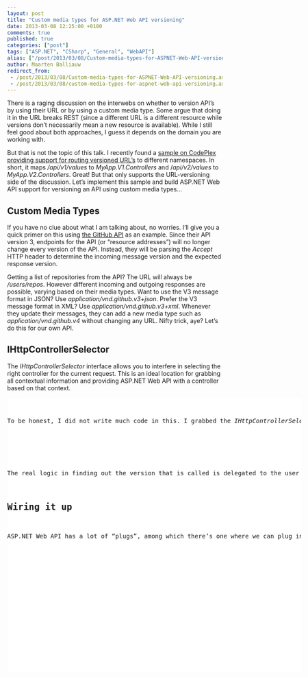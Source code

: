 ```yaml
---
layout: post
title: "Custom media types for ASP.NET Web API versioning"
date: 2013-03-08 12:25:00 +0100
comments: true
published: true
categories: ["post"]
tags: ["ASP.NET", "CSharp", "General", "WebAPI"]
alias: ["/post/2013/03/08/Custom-media-types-for-ASPNET-Web-API-versioning.aspx", "/post/2013/03/08/custom-media-types-for-aspnet-web-api-versioning.aspx"]
author: Maarten Balliauw
redirect_from:
 - /post/2013/03/08/Custom-media-types-for-ASPNET-Web-API-versioning.aspx.html
 - /post/2013/03/08/custom-media-types-for-aspnet-web-api-versioning.aspx.html
---
```

<p>There is a raging discussion on the interwebs on whether to version API&rsquo;s by using their URL or by using a custom media type. Some argue that doing it in the URL breaks REST (since a different URL is a different resource while versions don&rsquo;t necessarily mean a new resource is available). While I still feel good about both approaches, I guess it depends on the domain you are working with.</p>
<p>But that is not the topic of this talk. I recently found a <a href="http://aspnet.codeplex.com/SourceControl/changeset/view/0e68a22781fd#Samples/WebApi/NamespaceControllerSelector/ReadMe.txt">sample on CodePlex providing support for routing versioned URL&rsquo;s</a> to different namespaces. In short, it maps <em>/api/v1/values</em> to <em>MyApp.V1.Controllers</em> and /<em>api/v2/values</em> to <em>MyApp.V2.Controllers</em>. Great! But that only supports the URL-versioning side of the discussion. Let&rsquo;s implement this sample and build ASP.NET Web API support for versioning an API using custom media types&hellip;</p>
<h2>Custom Media Types</h2>
<p>If you have no clue about what I am talking about, no worries. I&rsquo;ll give you a quick primer on this using <a href="http://developer.github.com/v3/media/">the GitHub API</a> as an example. Since their API version 3, endpoints for the API (or &ldquo;resource addresses&rdquo;) will no longer change every version of the API. Instead, they will be parsing the <em>Accept</em> HTTP header to determine the incoming message version and the expected response version.</p>
<p>Getting a list of repositories from the API? The URL will always be <em>/users/repos</em>. However different incoming and outgoing responses are possible, varying based on their media types. Want to use the V3 message format in JSON? Use <em>application/vnd.github.v3+json</em>. Prefer the V3 message format in XML? Use<em> application/vnd.github.v3+xml</em>. Whenever they update their messages, they can add a new media type such as <em>application/vnd.github.v4</em> without changing any URL. Nifty trick, aye? Let&rsquo;s do this for our own API.</p>
<h2>IHttpControllerSelector</h2>
<p>The <em>IHttpControllerSelector</em> interface allows you to interfere in selecting the right controller for the current request. This is an ideal location for grabbing all contextual information and providing ASP.NET Web API with a controller based on that context.</p>
<div id="scid:9D7513F9-C04C-4721-824A-2B34F0212519:63070af6-b41b-499f-8fdb-88c3516ade38" class="wlWriterEditableSmartContent" style="float: none; margin: 0px; display: inline; padding: 0px;">
<pre style="width: 687px; height: 638px; background-color: white; overflow: auto;"><div><!--

Code highlighting produced by Actipro CodeHighlighter (freeware)
http://www.CodeHighlighter.com/

--><span style="color: #008080;">  1</span> <span style="color: #0000ff;">public</span><span style="color: #000000;"> </span><span style="color: #0000ff;">class</span><span style="color: #000000;"> AcceptHeaderControllerSelector </span><span style="color: #000000;">:</span><span style="color: #000000;"> IHttpControllerSelector
</span><span style="color: #008080;">  2</span> <span style="color: #000000;">{
</span><span style="color: #008080;">  3</span> <span style="color: #000000;">    </span><span style="color: #0000ff;">private</span><span style="color: #000000;"> </span><span style="color: #0000ff;">const</span><span style="color: #000000;"> </span><span style="color: #0000ff;">string</span><span style="color: #000000;"> ControllerKey </span><span style="color: #000000;">=</span><span style="color: #000000;"> </span><span style="color: #000000;">"</span><span style="color: #000000;">controller</span><span style="color: #000000;">"</span><span style="color: #000000;">;
</span><span style="color: #008080;">  4</span> <span style="color: #000000;">
</span><span style="color: #008080;">  5</span> <span style="color: #000000;">    </span><span style="color: #0000ff;">private</span><span style="color: #000000;"> readonly HttpConfiguration _configuration;
</span><span style="color: #008080;">  6</span> <span style="color: #000000;">    </span><span style="color: #0000ff;">private</span><span style="color: #000000;"> readonly Func</span><span style="color: #000000;">&lt;</span><span style="color: #000000;">MediaTypeHeaderValue</span><span style="color: #000000;">,</span><span style="color: #000000;"> </span><span style="color: #0000ff;">string</span><span style="color: #000000;">&gt;</span><span style="color: #000000;"> _namespaceResolver;
</span><span style="color: #008080;">  7</span> <span style="color: #000000;">    </span><span style="color: #0000ff;">private</span><span style="color: #000000;"> readonly Lazy</span><span style="color: #000000;">&lt;</span><span style="color: #000000;">Dictionary</span><span style="color: #000000;">&lt;</span><span style="color: #0000ff;">string</span><span style="color: #000000;">,</span><span style="color: #000000;"> HttpControllerDescriptor</span><span style="color: #000000;">&gt;&gt;</span><span style="color: #000000;"> _controllers;
</span><span style="color: #008080;">  8</span> <span style="color: #000000;">    </span><span style="color: #0000ff;">private</span><span style="color: #000000;"> readonly HashSet</span><span style="color: #000000;">&lt;</span><span style="color: #0000ff;">string</span><span style="color: #000000;">&gt;</span><span style="color: #000000;"> _duplicates;
</span><span style="color: #008080;">  9</span> <span style="color: #000000;">
</span><span style="color: #008080;"> 10</span> <span style="color: #000000;">    </span><span style="color: #0000ff;">public</span><span style="color: #000000;"> AcceptHeaderControllerSelector(HttpConfiguration config</span><span style="color: #000000;">,</span><span style="color: #000000;"> Func</span><span style="color: #000000;">&lt;</span><span style="color: #000000;">MediaTypeHeaderValue</span><span style="color: #000000;">,</span><span style="color: #000000;"> </span><span style="color: #0000ff;">string</span><span style="color: #000000;">&gt;</span><span style="color: #000000;"> namespaceResolver)
</span><span style="color: #008080;"> 11</span> <span style="color: #000000;">    {
</span><span style="color: #008080;"> 12</span> <span style="color: #000000;">        _configuration </span><span style="color: #000000;">=</span><span style="color: #000000;"> config;
</span><span style="color: #008080;"> 13</span> <span style="color: #000000;">        _namespaceResolver </span><span style="color: #000000;">=</span><span style="color: #000000;"> namespaceResolver;
</span><span style="color: #008080;"> 14</span> <span style="color: #000000;">        _duplicates </span><span style="color: #000000;">=</span><span style="color: #000000;"> </span><span style="color: #0000ff;">new</span><span style="color: #000000;"> HashSet</span><span style="color: #000000;">&lt;</span><span style="color: #0000ff;">string</span><span style="color: #000000;">&gt;</span><span style="color: #000000;">(StringComparer</span><span style="color: #000000;">.</span><span style="color: #000000;">OrdinalIgnoreCase);
</span><span style="color: #008080;"> 15</span> <span style="color: #000000;">        _controllers </span><span style="color: #000000;">=</span><span style="color: #000000;"> </span><span style="color: #0000ff;">new</span><span style="color: #000000;"> Lazy</span><span style="color: #000000;">&lt;</span><span style="color: #000000;">Dictionary</span><span style="color: #000000;">&lt;</span><span style="color: #0000ff;">string</span><span style="color: #000000;">,</span><span style="color: #000000;"> HttpControllerDescriptor</span><span style="color: #000000;">&gt;&gt;</span><span style="color: #000000;">(InitializeControllerDictionary);
</span><span style="color: #008080;"> 16</span> <span style="color: #000000;">    }
</span><span style="color: #008080;"> 17</span> <span style="color: #000000;">
</span><span style="color: #008080;"> 18</span> <span style="color: #000000;">    </span><span style="color: #0000ff;">private</span><span style="color: #000000;"> Dictionary</span><span style="color: #000000;">&lt;</span><span style="color: #0000ff;">string</span><span style="color: #000000;">,</span><span style="color: #000000;"> HttpControllerDescriptor</span><span style="color: #000000;">&gt;</span><span style="color: #000000;"> InitializeControllerDictionary()
</span><span style="color: #008080;"> 19</span> <span style="color: #000000;">    {
</span><span style="color: #008080;"> 20</span> <span style="color: #000000;">        </span><span style="color: #0000ff;">var</span><span style="color: #000000;"> dictionary </span><span style="color: #000000;">=</span><span style="color: #000000;"> </span><span style="color: #0000ff;">new</span><span style="color: #000000;"> Dictionary</span><span style="color: #000000;">&lt;</span><span style="color: #0000ff;">string</span><span style="color: #000000;">,</span><span style="color: #000000;"> HttpControllerDescriptor</span><span style="color: #000000;">&gt;</span><span style="color: #000000;">(StringComparer</span><span style="color: #000000;">.</span><span style="color: #000000;">OrdinalIgnoreCase);
</span><span style="color: #008080;"> 21</span> <span style="color: #000000;">
</span><span style="color: #008080;"> 22</span> <span style="color: #000000;">        </span><span style="color: #008000;">//</span><span style="color: #008000;"> Create a lookup table where key is "namespace.controller". The value of "namespace" is the last
</span><span style="color: #008080;"> 23</span> <span style="color: #008000;">        // segment of the full namespace. For example:
</span><span style="color: #008080;"> 24</span> <span style="color: #008000;">        // MyApplication.Controllers.V1.ProductsController =&gt; "V1.Products"</span><span style="color: #008000;">
</span><span style="color: #008080;"> 25</span> <span style="color: #000000;">        IAssembliesResolver assembliesResolver </span><span style="color: #000000;">=</span><span style="color: #000000;"> _configuration</span><span style="color: #000000;">.</span><span style="color: #000000;">Services</span><span style="color: #000000;">.</span><span style="color: #000000;">GetAssembliesResolver();
</span><span style="color: #008080;"> 26</span> <span style="color: #000000;">        IHttpControllerTypeResolver controllersResolver </span><span style="color: #000000;">=</span><span style="color: #000000;"> _configuration</span><span style="color: #000000;">.</span><span style="color: #000000;">Services</span><span style="color: #000000;">.</span><span style="color: #000000;">GetHttpControllerTypeResolver();
</span><span style="color: #008080;"> 27</span> <span style="color: #000000;">
</span><span style="color: #008080;"> 28</span> <span style="color: #000000;">        ICollection</span><span style="color: #000000;">&lt;</span><span style="color: #000000;">Type</span><span style="color: #000000;">&gt;</span><span style="color: #000000;"> controllerTypes </span><span style="color: #000000;">=</span><span style="color: #000000;"> controllersResolver</span><span style="color: #000000;">.</span><span style="color: #000000;">GetControllerTypes(assembliesResolver);
</span><span style="color: #008080;"> 29</span> <span style="color: #000000;">
</span><span style="color: #008080;"> 30</span> <span style="color: #000000;">        </span><span style="color: #0000ff;">foreach</span><span style="color: #000000;"> (Type t in controllerTypes)
</span><span style="color: #008080;"> 31</span> <span style="color: #000000;">        {
</span><span style="color: #008080;"> 32</span> <span style="color: #000000;">            </span><span style="color: #0000ff;">var</span><span style="color: #000000;"> segments </span><span style="color: #000000;">=</span><span style="color: #000000;"> t</span><span style="color: #000000;">.</span><span style="color: #000000;">Namespace</span><span style="color: #000000;">.</span><span style="color: #008080;">Split</span><span style="color: #000000;">(Type</span><span style="color: #000000;">.</span><span style="color: #000000;">Delimiter);
</span><span style="color: #008080;"> 33</span> <span style="color: #000000;">
</span><span style="color: #008080;"> 34</span> <span style="color: #000000;">            </span><span style="color: #008000;">//</span><span style="color: #008000;"> For the dictionary key, strip "Controller" from the end of the type name.
</span><span style="color: #008080;"> 35</span> <span style="color: #008000;">            // This matches the behavior of DefaultHttpControllerSelector.</span><span style="color: #008000;">
</span><span style="color: #008080;"> 36</span> <span style="color: #000000;">            </span><span style="color: #0000ff;">var</span><span style="color: #000000;"> controllerName </span><span style="color: #000000;">=</span><span style="color: #000000;"> t</span><span style="color: #000000;">.</span><span style="color: #000000;">Name</span><span style="color: #000000;">.</span><span style="color: #000000;">Remove(t</span><span style="color: #000000;">.</span><span style="color: #000000;">Name</span><span style="color: #000000;">.</span><span style="color: #000000;">Length </span><span style="color: #000000;">-</span><span style="color: #000000;"> DefaultHttpControllerSelector</span><span style="color: #000000;">.</span><span style="color: #000000;">ControllerSuffix</span><span style="color: #000000;">.</span><span style="color: #000000;">Length);
</span><span style="color: #008080;"> 37</span> <span style="color: #000000;">
</span><span style="color: #008080;"> 38</span> <span style="color: #000000;">            </span><span style="color: #0000ff;">var</span><span style="color: #000000;"> </span><span style="color: #008080;">key</span><span style="color: #000000;"> </span><span style="color: #000000;">=</span><span style="color: #000000;"> </span><span style="color: #0000ff;">String</span><span style="color: #000000;">.</span><span style="color: #000000;">Format(CultureInfo</span><span style="color: #000000;">.</span><span style="color: #000000;">InvariantCulture</span><span style="color: #000000;">,</span><span style="color: #000000;"> </span><span style="color: #000000;">"</span><span style="color: #000000;">{0}.{1}</span><span style="color: #000000;">"</span><span style="color: #000000;">,</span><span style="color: #000000;"> segments[segments</span><span style="color: #000000;">.</span><span style="color: #000000;">Length </span><span style="color: #000000;">-</span><span style="color: #000000;"> </span><span style="color: #000000;">1</span><span style="color: #000000;">]</span><span style="color: #000000;">,</span><span style="color: #000000;"> controllerName);
</span><span style="color: #008080;"> 39</span> <span style="color: #000000;">
</span><span style="color: #008080;"> 40</span> <span style="color: #000000;">            </span><span style="color: #008000;">//</span><span style="color: #008000;"> Check for duplicate keys.</span><span style="color: #008000;">
</span><span style="color: #008080;"> 41</span> <span style="color: #000000;">            </span><span style="color: #0000ff;">if</span><span style="color: #000000;"> (dictionary</span><span style="color: #000000;">.</span><span style="color: #000000;">Keys</span><span style="color: #000000;">.</span><span style="color: #000000;">Contains(</span><span style="color: #008080;">key</span><span style="color: #000000;">))
</span><span style="color: #008080;"> 42</span> <span style="color: #000000;">            {
</span><span style="color: #008080;"> 43</span> <span style="color: #000000;">                _duplicates</span><span style="color: #000000;">.</span><span style="color: #000000;">Add(</span><span style="color: #008080;">key</span><span style="color: #000000;">);
</span><span style="color: #008080;"> 44</span> <span style="color: #000000;">            }
</span><span style="color: #008080;"> 45</span> <span style="color: #000000;">            </span><span style="color: #0000ff;">else</span><span style="color: #000000;">
</span><span style="color: #008080;"> 46</span> <span style="color: #000000;">            {
</span><span style="color: #008080;"> 47</span> <span style="color: #000000;">                dictionary[</span><span style="color: #008080;">key</span><span style="color: #000000;">] </span><span style="color: #000000;">=</span><span style="color: #000000;"> </span><span style="color: #0000ff;">new</span><span style="color: #000000;"> HttpControllerDescriptor(_configuration</span><span style="color: #000000;">,</span><span style="color: #000000;"> t</span><span style="color: #000000;">.</span><span style="color: #000000;">Name</span><span style="color: #000000;">,</span><span style="color: #000000;"> t);  
</span><span style="color: #008080;"> 48</span> <span style="color: #000000;">            }
</span><span style="color: #008080;"> 49</span> <span style="color: #000000;">        }
</span><span style="color: #008080;"> 50</span> <span style="color: #000000;">
</span><span style="color: #008080;"> 51</span> <span style="color: #000000;">        </span><span style="color: #008000;">//</span><span style="color: #008000;"> Remove any duplicates from the dictionary, because these create ambiguous matches. 
</span><span style="color: #008080;"> 52</span> <span style="color: #008000;">        // For example, "Foo.V1.ProductsController" and "Bar.V1.ProductsController" both map to "v1.products".</span><span style="color: #008000;">
</span><span style="color: #008080;"> 53</span> <span style="color: #000000;">        </span><span style="color: #0000ff;">foreach</span><span style="color: #000000;"> (</span><span style="color: #0000ff;">string</span><span style="color: #000000;"> s in _duplicates)
</span><span style="color: #008080;"> 54</span> <span style="color: #000000;">        {
</span><span style="color: #008080;"> 55</span> <span style="color: #000000;">            dictionary</span><span style="color: #000000;">.</span><span style="color: #000000;">Remove(s);
</span><span style="color: #008080;"> 56</span> <span style="color: #000000;">        }
</span><span style="color: #008080;"> 57</span> <span style="color: #000000;">        </span><span style="color: #0000ff;">return</span><span style="color: #000000;"> dictionary;
</span><span style="color: #008080;"> 58</span> <span style="color: #000000;">    }
</span><span style="color: #008080;"> 59</span> <span style="color: #000000;">
</span><span style="color: #008080;"> 60</span> <span style="color: #000000;">    </span><span style="color: #008000;">//</span><span style="color: #008000;"> Get a value from the route data, if present.</span><span style="color: #008000;">
</span><span style="color: #008080;"> 61</span> <span style="color: #000000;">    </span><span style="color: #0000ff;">private</span><span style="color: #000000;"> </span><span style="color: #0000ff;">static</span><span style="color: #000000;"> T GetRouteVariable</span><span style="color: #000000;">&lt;</span><span style="color: #000000;">T</span><span style="color: #000000;">&gt;</span><span style="color: #000000;">(IHttpRouteData routeData</span><span style="color: #000000;">,</span><span style="color: #000000;"> </span><span style="color: #0000ff;">string</span><span style="color: #000000;"> name)
</span><span style="color: #008080;"> 62</span> <span style="color: #000000;">    {
</span><span style="color: #008080;"> 63</span> <span style="color: #000000;">        </span><span style="color: #0000ff;">object</span><span style="color: #000000;"> result </span><span style="color: #000000;">=</span><span style="color: #000000;"> </span><span style="color: #0000ff;">null</span><span style="color: #000000;">;
</span><span style="color: #008080;"> 64</span> <span style="color: #000000;">        </span><span style="color: #0000ff;">if</span><span style="color: #000000;"> (routeData</span><span style="color: #000000;">.</span><span style="color: #000000;">Values</span><span style="color: #000000;">.</span><span style="color: #000000;">TryGetValue(name</span><span style="color: #000000;">,</span><span style="color: #000000;"> out result))
</span><span style="color: #008080;"> 65</span> <span style="color: #000000;">        {
</span><span style="color: #008080;"> 66</span> <span style="color: #000000;">            </span><span style="color: #0000ff;">return</span><span style="color: #000000;"> (T)result;
</span><span style="color: #008080;"> 67</span> <span style="color: #000000;">        }
</span><span style="color: #008080;"> 68</span> <span style="color: #000000;">        </span><span style="color: #0000ff;">return</span><span style="color: #000000;"> </span><span style="color: #0000ff;">default</span><span style="color: #000000;">(T);
</span><span style="color: #008080;"> 69</span> <span style="color: #000000;">    }
</span><span style="color: #008080;"> 70</span> <span style="color: #000000;">
</span><span style="color: #008080;"> 71</span> <span style="color: #000000;">    </span><span style="color: #0000ff;">public</span><span style="color: #000000;"> HttpControllerDescriptor SelectController(HttpRequestMessage request)
</span><span style="color: #008080;"> 72</span> <span style="color: #000000;">    {
</span><span style="color: #008080;"> 73</span> <span style="color: #000000;">        IHttpRouteData routeData </span><span style="color: #000000;">=</span><span style="color: #000000;"> request</span><span style="color: #000000;">.</span><span style="color: #000000;">GetRouteData();
</span><span style="color: #008080;"> 74</span> <span style="color: #000000;">        </span><span style="color: #0000ff;">if</span><span style="color: #000000;"> (routeData </span><span style="color: #000000;">==</span><span style="color: #000000;"> </span><span style="color: #0000ff;">null</span><span style="color: #000000;">)
</span><span style="color: #008080;"> 75</span> <span style="color: #000000;">        {
</span><span style="color: #008080;"> 76</span> <span style="color: #000000;">            </span><span style="color: #0000ff;">throw</span><span style="color: #000000;"> </span><span style="color: #0000ff;">new</span><span style="color: #000000;"> HttpResponseException(HttpStatusCode</span><span style="color: #000000;">.</span><span style="color: #000000;">NotFound);
</span><span style="color: #008080;"> 77</span> <span style="color: #000000;">        }
</span><span style="color: #008080;"> 78</span> <span style="color: #000000;">
</span><span style="color: #008080;"> 79</span> <span style="color: #000000;">        </span><span style="color: #008000;">//</span><span style="color: #008000;"> Get the namespace and controller variables from the route data.</span><span style="color: #008000;">
</span><span style="color: #008080;"> 80</span> <span style="color: #000000;">        </span><span style="color: #0000ff;">string</span><span style="color: #000000;"> namespaceName </span><span style="color: #000000;">=</span><span style="color: #000000;"> </span><span style="color: #0000ff;">null</span><span style="color: #000000;">;
</span><span style="color: #008080;"> 81</span> <span style="color: #000000;">        </span><span style="color: #0000ff;">foreach</span><span style="color: #000000;"> (</span><span style="color: #0000ff;">var</span><span style="color: #000000;"> accepts in request</span><span style="color: #000000;">.</span><span style="color: #000000;">Headers</span><span style="color: #000000;">.</span><span style="color: #000000;">Accept)
</span><span style="color: #008080;"> 82</span> <span style="color: #000000;">        {
</span><span style="color: #008080;"> 83</span> <span style="color: #000000;">            namespaceName </span><span style="color: #000000;">=</span><span style="color: #000000;"> _namespaceResolver(accepts);
</span><span style="color: #008080;"> 84</span> <span style="color: #000000;">            </span><span style="color: #0000ff;">if</span><span style="color: #000000;"> (namespaceName </span><span style="color: #000000;">!=</span><span style="color: #000000;"> </span><span style="color: #0000ff;">null</span><span style="color: #000000;">)
</span><span style="color: #008080;"> 85</span> <span style="color: #000000;">            {
</span><span style="color: #008080;"> 86</span> <span style="color: #000000;">                </span><span style="color: #0000ff;">break</span><span style="color: #000000;">;
</span><span style="color: #008080;"> 87</span> <span style="color: #000000;">            }
</span><span style="color: #008080;"> 88</span> <span style="color: #000000;">        } 
</span><span style="color: #008080;"> 89</span> <span style="color: #000000;">        </span><span style="color: #0000ff;">if</span><span style="color: #000000;"> (namespaceName </span><span style="color: #000000;">==</span><span style="color: #000000;"> </span><span style="color: #0000ff;">null</span><span style="color: #000000;">)
</span><span style="color: #008080;"> 90</span> <span style="color: #000000;">        {
</span><span style="color: #008080;"> 91</span> <span style="color: #000000;">            </span><span style="color: #0000ff;">throw</span><span style="color: #000000;"> </span><span style="color: #0000ff;">new</span><span style="color: #000000;"> HttpResponseException(HttpStatusCode</span><span style="color: #000000;">.</span><span style="color: #000000;">NotFound);
</span><span style="color: #008080;"> 92</span> <span style="color: #000000;">        }
</span><span style="color: #008080;"> 93</span> <span style="color: #000000;">
</span><span style="color: #008080;"> 94</span> <span style="color: #000000;">        </span><span style="color: #0000ff;">string</span><span style="color: #000000;"> controllerName </span><span style="color: #000000;">=</span><span style="color: #000000;"> GetRouteVariable</span><span style="color: #000000;">&lt;</span><span style="color: #0000ff;">string</span><span style="color: #000000;">&gt;</span><span style="color: #000000;">(routeData</span><span style="color: #000000;">,</span><span style="color: #000000;"> ControllerKey);
</span><span style="color: #008080;"> 95</span> <span style="color: #000000;">        </span><span style="color: #0000ff;">if</span><span style="color: #000000;"> (controllerName </span><span style="color: #000000;">==</span><span style="color: #000000;"> </span><span style="color: #0000ff;">null</span><span style="color: #000000;">)
</span><span style="color: #008080;"> 96</span> <span style="color: #000000;">        {
</span><span style="color: #008080;"> 97</span> <span style="color: #000000;">            </span><span style="color: #0000ff;">throw</span><span style="color: #000000;"> </span><span style="color: #0000ff;">new</span><span style="color: #000000;"> HttpResponseException(HttpStatusCode</span><span style="color: #000000;">.</span><span style="color: #000000;">NotFound);
</span><span style="color: #008080;"> 98</span> <span style="color: #000000;">        }
</span><span style="color: #008080;"> 99</span> <span style="color: #000000;">
</span><span style="color: #008080;">100</span> <span style="color: #000000;">        </span><span style="color: #008000;">//</span><span style="color: #008000;"> Find a matching controller.</span><span style="color: #008000;">
</span><span style="color: #008080;">101</span> <span style="color: #000000;">        </span><span style="color: #0000ff;">string</span><span style="color: #000000;"> </span><span style="color: #008080;">key</span><span style="color: #000000;"> </span><span style="color: #000000;">=</span><span style="color: #000000;"> </span><span style="color: #0000ff;">String</span><span style="color: #000000;">.</span><span style="color: #000000;">Format(CultureInfo</span><span style="color: #000000;">.</span><span style="color: #000000;">InvariantCulture</span><span style="color: #000000;">,</span><span style="color: #000000;"> </span><span style="color: #000000;">"</span><span style="color: #000000;">{0}.{1}</span><span style="color: #000000;">"</span><span style="color: #000000;">,</span><span style="color: #000000;"> namespaceName</span><span style="color: #000000;">,</span><span style="color: #000000;"> controllerName);
</span><span style="color: #008080;">102</span> <span style="color: #000000;">
</span><span style="color: #008080;">103</span> <span style="color: #000000;">        HttpControllerDescriptor controllerDescriptor;
</span><span style="color: #008080;">104</span> <span style="color: #000000;">        </span><span style="color: #0000ff;">if</span><span style="color: #000000;"> (_controllers</span><span style="color: #000000;">.</span><span style="color: #000000;">Value</span><span style="color: #000000;">.</span><span style="color: #000000;">TryGetValue(</span><span style="color: #008080;">key</span><span style="color: #000000;">,</span><span style="color: #000000;"> out controllerDescriptor))
</span><span style="color: #008080;">105</span> <span style="color: #000000;">        {
</span><span style="color: #008080;">106</span> <span style="color: #000000;">            </span><span style="color: #0000ff;">return</span><span style="color: #000000;"> controllerDescriptor;
</span><span style="color: #008080;">107</span> <span style="color: #000000;">        }
</span><span style="color: #008080;">108</span> <span style="color: #000000;">        </span><span style="color: #0000ff;">else</span><span style="color: #000000;"> </span><span style="color: #0000ff;">if</span><span style="color: #000000;"> (_duplicates</span><span style="color: #000000;">.</span><span style="color: #000000;">Contains(</span><span style="color: #008080;">key</span><span style="color: #000000;">))
</span><span style="color: #008080;">109</span> <span style="color: #000000;">        {
</span><span style="color: #008080;">110</span> <span style="color: #000000;">            </span><span style="color: #0000ff;">throw</span><span style="color: #000000;"> </span><span style="color: #0000ff;">new</span><span style="color: #000000;"> HttpResponseException(
</span><span style="color: #008080;">111</span> <span style="color: #000000;">                request</span><span style="color: #000000;">.</span><span style="color: #000000;">CreateErrorResponse(HttpStatusCode</span><span style="color: #000000;">.</span><span style="color: #000000;">InternalServerError</span><span style="color: #000000;">,</span><span style="color: #000000;">
</span><span style="color: #008080;">112</span> <span style="color: #000000;">                </span><span style="color: #000000;">"</span><span style="color: #000000;">Multiple controllers were found that match this request.</span><span style="color: #000000;">"</span><span style="color: #000000;">));
</span><span style="color: #008080;">113</span> <span style="color: #000000;">        }
</span><span style="color: #008080;">114</span> <span style="color: #000000;">        </span><span style="color: #0000ff;">else</span><span style="color: #000000;">
</span><span style="color: #008080;">115</span> <span style="color: #000000;">        {
</span><span style="color: #008080;">116</span> <span style="color: #000000;">            </span><span style="color: #0000ff;">throw</span><span style="color: #000000;"> </span><span style="color: #0000ff;">new</span><span style="color: #000000;"> HttpResponseException(HttpStatusCode</span><span style="color: #000000;">.</span><span style="color: #000000;">NotFound);
</span><span style="color: #008080;">117</span> <span style="color: #000000;">        }
</span><span style="color: #008080;">118</span> <span style="color: #000000;">    }
</span><span style="color: #008080;">119</span> <span style="color: #000000;">
</span><span style="color: #008080;">120</span> <span style="color: #000000;">    </span><span style="color: #0000ff;">public</span><span style="color: #000000;"> IDictionary</span><span style="color: #000000;">&lt;</span><span style="color: #0000ff;">string</span><span style="color: #000000;">,</span><span style="color: #000000;"> HttpControllerDescriptor</span><span style="color: #000000;">&gt;</span><span style="color: #000000;"> GetControllerMapping()
</span><span style="color: #008080;">121</span> <span style="color: #000000;">    {
</span><span style="color: #008080;">122</span> <span style="color: #000000;">        </span><span style="color: #0000ff;">return</span><span style="color: #000000;"> _controllers</span><span style="color: #000000;">.</span><span style="color: #000000;">Value;
</span><span style="color: #008080;">123</span> <span style="color: #000000;">    }
</span><span style="color: #008080;">124</span> <span style="color: #000000;">}</span></div></pre>
<!-- Code inserted with Steve Dunn's Windows Live Writer Code Formatter Plugin.  http://dunnhq.com --></div>
<p>To be honest, I did not write much code in this. I grabbed the <em>IHttpControllerSelector</em> implementation <a href="http://aspnet.codeplex.com/SourceControl/changeset/view/0e68a22781fd#Samples/WebApi/NamespaceControllerSelector/ReadMe.txt">from the sample on CodePlex</a> and added just these lines to check the <em>Accept</em> header instead.</p>
<div id="scid:9D7513F9-C04C-4721-824A-2B34F0212519:d37ba3fc-cfe6-4c45-8034-50eb77e30b0b" class="wlWriterEditableSmartContent" style="float: none; margin: 0px; display: inline; padding: 0px;">
<pre style="width: 687px; height: 225px; background-color: white; overflow: auto;"><div><!--

Code highlighting produced by Actipro CodeHighlighter (freeware)
http://www.CodeHighlighter.com/

--><span style="color: #008080;"> 1</span> <span style="color: #008000;">//</span><span style="color: #008000;"> Get the namespace and controller variables from the route data.</span><span style="color: #008000;">
</span><span style="color: #008080;"> 2</span> <span style="color: #0000ff;">string</span><span style="color: #000000;"> namespaceName </span><span style="color: #000000;">=</span><span style="color: #000000;"> </span><span style="color: #0000ff;">null</span><span style="color: #000000;">;
</span><span style="color: #008080;"> 3</span> <span style="color: #0000ff;">foreach</span><span style="color: #000000;"> (</span><span style="color: #0000ff;">var</span><span style="color: #000000;"> accepts in request</span><span style="color: #000000;">.</span><span style="color: #000000;">Headers</span><span style="color: #000000;">.</span><span style="color: #000000;">Accept)
</span><span style="color: #008080;"> 4</span> <span style="color: #000000;">{
</span><span style="color: #008080;"> 5</span> <span style="color: #000000;">    namespaceName </span><span style="color: #000000;">=</span><span style="color: #000000;"> _namespaceResolver(accepts);
</span><span style="color: #008080;"> 6</span> <span style="color: #000000;">    </span><span style="color: #0000ff;">if</span><span style="color: #000000;"> (namespaceName </span><span style="color: #000000;">!=</span><span style="color: #000000;"> </span><span style="color: #0000ff;">null</span><span style="color: #000000;">)
</span><span style="color: #008080;"> 7</span> <span style="color: #000000;">    {
</span><span style="color: #008080;"> 8</span> <span style="color: #000000;">        </span><span style="color: #0000ff;">break</span><span style="color: #000000;">;
</span><span style="color: #008080;"> 9</span> <span style="color: #000000;">    }
</span><span style="color: #008080;">10</span> <span style="color: #000000;">} 
</span><span style="color: #008080;">11</span> <span style="color: #0000ff;">if</span><span style="color: #000000;"> (namespaceName </span><span style="color: #000000;">==</span><span style="color: #000000;"> </span><span style="color: #0000ff;">null</span><span style="color: #000000;">)
</span><span style="color: #008080;">12</span> <span style="color: #000000;">{
</span><span style="color: #008080;">13</span> <span style="color: #000000;">    </span><span style="color: #0000ff;">throw</span><span style="color: #000000;"> </span><span style="color: #0000ff;">new</span><span style="color: #000000;"> HttpResponseException(HttpStatusCode</span><span style="color: #000000;">.</span><span style="color: #000000;">NotFound);
</span><span style="color: #008080;">14</span> <span style="color: #000000;">}</span></div></pre>
<!-- Code inserted with Steve Dunn's Windows Live Writer Code Formatter Plugin.  http://dunnhq.com --></div>
<p>The real logic in finding out the version that is called is delegated to the user of this <em>IHttpControllerSelector</em>. Let&rsquo;s wire it up!</p>
<h2>Wiring it up</h2>
<p>ASP.NET Web API has a lot of &ldquo;plugs&rdquo;, among which there&rsquo;s one where we can plug in our custom <em>IHttpControllerSelector</em>, Let&rsquo;s override the default one and add our own:</p>
<div id="scid:9D7513F9-C04C-4721-824A-2B34F0212519:4d11e0e2-566f-4552-be5e-ded756e672f1" class="wlWriterEditableSmartContent" style="float: none; margin: 0px; display: inline; padding: 0px;">
<pre style="width: 687px; height: 280px; background-color: white; overflow: auto;"><div><!--

Code highlighting produced by Actipro CodeHighlighter (freeware)
http://www.CodeHighlighter.com/

--><span style="color: #008080;"> 1</span> <span style="color: #000000;">config</span><span style="color: #000000;">.</span><span style="color: #000000;">Services</span><span style="color: #000000;">.</span><span style="color: #000000;">Replace(typeof(IHttpControllerSelector)</span><span style="color: #000000;">,</span><span style="color: #000000;">
</span><span style="color: #008080;"> 2</span> <span style="color: #000000;">    </span><span style="color: #0000ff;">new</span><span style="color: #000000;"> AcceptHeaderControllerSelector(config</span><span style="color: #000000;">,</span><span style="color: #000000;"> accept </span><span style="color: #000000;">=&gt;</span><span style="color: #000000;">
</span><span style="color: #008080;"> 3</span> <span style="color: #000000;">        {
</span><span style="color: #008080;"> 4</span> <span style="color: #000000;">            </span><span style="color: #0000ff;">foreach</span><span style="color: #000000;"> (</span><span style="color: #0000ff;">var</span><span style="color: #000000;"> parameter in accept</span><span style="color: #000000;">.</span><span style="color: #000000;">Parameters)
</span><span style="color: #008080;"> 5</span> <span style="color: #000000;">            {
</span><span style="color: #008080;"> 6</span> <span style="color: #000000;">                </span><span style="color: #0000ff;">if</span><span style="color: #000000;"> (parameter</span><span style="color: #000000;">.</span><span style="color: #000000;">Name</span><span style="color: #000000;">.</span><span style="color: #000000;">Equals(</span><span style="color: #000000;">"</span><span style="color: #000000;">version</span><span style="color: #000000;">"</span><span style="color: #000000;">,</span><span style="color: #000000;"> StringComparison</span><span style="color: #000000;">.</span><span style="color: #000000;">InvariantCultureIgnoreCase))
</span><span style="color: #008080;"> 7</span> <span style="color: #000000;">                {
</span><span style="color: #008080;"> 8</span> <span style="color: #000000;">                    </span><span style="color: #0000ff;">switch</span><span style="color: #000000;"> (parameter</span><span style="color: #000000;">.</span><span style="color: #000000;">Value)
</span><span style="color: #008080;"> 9</span> <span style="color: #000000;">                    {
</span><span style="color: #008080;">10</span> <span style="color: #000000;">                        </span><span style="color: #0000ff;">case</span><span style="color: #000000;"> </span><span style="color: #000000;">"</span><span style="color: #000000;">1.0</span><span style="color: #000000;">"</span><span style="color: #000000;">:</span><span style="color: #000000;"> </span><span style="color: #0000ff;">return</span><span style="color: #000000;"> </span><span style="color: #000000;">"</span><span style="color: #000000;">v1</span><span style="color: #000000;">"</span><span style="color: #000000;">;
</span><span style="color: #008080;">11</span> <span style="color: #000000;">                        </span><span style="color: #0000ff;">case</span><span style="color: #000000;"> </span><span style="color: #000000;">"</span><span style="color: #000000;">2.0</span><span style="color: #000000;">"</span><span style="color: #000000;">:</span><span style="color: #000000;"> </span><span style="color: #0000ff;">return</span><span style="color: #000000;"> </span><span style="color: #000000;">"</span><span style="color: #000000;">v2</span><span style="color: #000000;">"</span><span style="color: #000000;">;
</span><span style="color: #008080;">12</span> <span style="color: #000000;">                    }
</span><span style="color: #008080;">13</span> <span style="color: #000000;">                }
</span><span style="color: #008080;">14</span> <span style="color: #000000;">            }
</span><span style="color: #008080;">15</span> <span style="color: #000000;">            
</span><span style="color: #008080;">16</span> <span style="color: #000000;">            </span><span style="color: #0000ff;">return</span><span style="color: #000000;"> </span><span style="color: #000000;">"</span><span style="color: #000000;">v2</span><span style="color: #000000;">"</span><span style="color: #000000;">; </span><span style="color: #008000;">//</span><span style="color: #008000;"> default namespace, return null to throw 404 when namespace not given</span><span style="color: #008000;">
</span><span style="color: #008080;">17</span> <span style="color: #000000;">        }));</span></div></pre>
<!-- Code inserted with Steve Dunn's Windows Live Writer Code Formatter Plugin.  http://dunnhq.com --></div>
<p>As you can see, we can pass in a lambda which gets called with the contents of the <em>Accept</em> header and must return the namespace obtained from the header. The above example will work when using the version property of a header, e.g.: <em>application/json;version=1.0</em> and <em>application/json;version=2.0</em>. The last statement returns &ldquo;v2&rdquo; as the default version when no specific media header is given. Return <em>null</em> if you want this to result in a <em>404 Page Not Found</em>.</p>
<p><span style="text-decoration: underline;">Using this header scheme is recommended</span> but of course other options are possible. It&rsquo;s <em>your</em> lambda!</p>
<p>Another approach would be going "GitHub style" and use things like <em>application/vnd.api.v1+json </em>and similar?</p>
<div id="scid:9D7513F9-C04C-4721-824A-2B34F0212519:fd90fa2c-60c4-4be1-9be1-a7bb7139201a" class="wlWriterEditableSmartContent" style="float: none; margin: 0px; display: inline; padding: 0px;">
<pre style="width: 687px; height: 168px; background-color: white; overflow: auto;"><div><!--

Code highlighting produced by Actipro CodeHighlighter (freeware)
http://www.CodeHighlighter.com/

--><span style="color: #008080;"> 1</span> <span style="color: #000000;">config</span><span style="color: #000000;">.</span><span style="color: #000000;">Services</span><span style="color: #000000;">.</span><span style="color: #000000;">Replace(typeof(IHttpControllerSelector)</span><span style="color: #000000;">,</span><span style="color: #000000;">
</span><span style="color: #008080;"> 2</span> <span style="color: #000000;">    </span><span style="color: #0000ff;">new</span><span style="color: #000000;"> AcceptHeaderControllerSelector(config</span><span style="color: #000000;">,</span><span style="color: #000000;"> accept </span><span style="color: #000000;">=&gt;</span><span style="color: #000000;">
</span><span style="color: #008080;"> 3</span> <span style="color: #000000;">        {
</span><span style="color: #008080;"> 4</span> <span style="color: #000000;">            </span><span style="color: #0000ff;">var</span><span style="color: #000000;"> matches </span><span style="color: #000000;">=</span><span style="color: #000000;"> Regex</span><span style="color: #000000;">.</span><span style="color: #000000;">Match(accept</span><span style="color: #000000;">.</span><span style="color: #000000;">MediaType</span><span style="color: #000000;">,</span><span style="color: #000000;"> @</span><span style="color: #000000;">"</span><span style="color: #000000;">application\/vnd.api.(.*)\+.*</span><span style="color: #000000;">"</span><span style="color: #000000;">);
</span><span style="color: #008080;"> 5</span> <span style="color: #000000;">            </span><span style="color: #0000ff;">if</span><span style="color: #000000;"> (matches</span><span style="color: #000000;">.</span><span style="color: #000000;">Groups</span><span style="color: #000000;">.</span><span style="color: #008080;">Count</span><span style="color: #000000;"> </span><span style="color: #000000;">&gt;=</span><span style="color: #000000;"> </span><span style="color: #000000;">2</span><span style="color: #000000;">)
</span><span style="color: #008080;"> 6</span> <span style="color: #000000;">            {
</span><span style="color: #008080;"> 7</span> <span style="color: #000000;">                </span><span style="color: #0000ff;">return</span><span style="color: #000000;"> matches</span><span style="color: #000000;">.</span><span style="color: #000000;">Groups[</span><span style="color: #000000;">1</span><span style="color: #000000;">]</span><span style="color: #000000;">.</span><span style="color: #000000;">Value;
</span><span style="color: #008080;"> 8</span> <span style="color: #000000;">            }
</span><span style="color: #008080;"> 9</span> <span style="color: #000000;">            </span><span style="color: #0000ff;">return</span><span style="color: #000000;"> </span><span style="color: #000000;">"</span><span style="color: #000000;">v2</span><span style="color: #000000;">"</span><span style="color: #000000;">; </span><span style="color: #008000;">//</span><span style="color: #008000;"> default namespace, return null to throw 404 when namespace not given</span><span style="color: #008000;">
</span><span style="color: #008080;">10</span> <span style="color: #000000;">        }));</span></div></pre>
<!-- Code inserted with Steve Dunn's Windows Live Writer Code Formatter Plugin.  http://dunnhq.com --></div>
<p>Note that when using the GitHub-style media type, it&rsquo;s best to also configure the default media type formatters to recognize these new types. That way you can even use different media type formats for each API version.</p>
<div id="scid:9D7513F9-C04C-4721-824A-2B34F0212519:b4c5456d-0631-46ac-969b-61656df81650" class="wlWriterEditableSmartContent" style="float: none; margin: 0px; display: inline; padding: 0px;">
<pre style="width: 687px; height: 113px; background-color: white; overflow: auto;"><div><!--

Code highlighting produced by Actipro CodeHighlighter (freeware)
http://www.CodeHighlighter.com/

--><span style="color: #008080;">1</span> <span style="color: #008000;">//</span><span style="color: #008000;"> Add custom media types as supported to their default formatters</span><span style="color: #008000;">
</span><span style="color: #008080;">2</span> <span style="color: #000000;">config.Formatters.JsonFormatter.SupportedMediaTypes.Add(</span><span style="color: #0000ff;">new</span><span style="color: #000000;"> MediaTypeWithQualityHeaderValue(</span><span style="color: #800000;">"</span><span style="color: #800000;">application/vnd.api.v1+json</span><span style="color: #800000;">"</span><span style="color: #000000;">));
</span><span style="color: #008080;">3</span> <span style="color: #000000;">config.Formatters.JsonFormatter.SupportedMediaTypes.Add(</span><span style="color: #0000ff;">new</span><span style="color: #000000;"> MediaTypeWithQualityHeaderValue(</span><span style="color: #800000;">"</span><span style="color: #800000;">application/vnd.api.v2+json</span><span style="color: #800000;">"</span><span style="color: #000000;">));
</span><span style="color: #008080;">4</span> <span style="color: #000000;">
</span><span style="color: #008080;">5</span> <span style="color: #000000;">config.Formatters.XmlFormatter.SupportedMediaTypes.Add(</span><span style="color: #0000ff;">new</span><span style="color: #000000;"> MediaTypeWithQualityHeaderValue(</span><span style="color: #800000;">"</span><span style="color: #800000;">application/vnd.api.v1+xml</span><span style="color: #800000;">"</span><span style="color: #000000;">));
</span><span style="color: #008080;">6</span> <span style="color: #000000;">config.Formatters.XmlFormatter.SupportedMediaTypes.Add(</span><span style="color: #0000ff;">new</span><span style="color: #000000;"> MediaTypeWithQualityHeaderValue(</span><span style="color: #800000;">"</span><span style="color: #800000;">application/vnd.api.v2+xml</span><span style="color: #800000;">"</span><span style="color: #000000;">));</span></div></pre>
<!-- Code inserted with Steve Dunn's Windows Live Writer Code Formatter Plugin.  http://dunnhq.com --></div>
<p>That&rsquo;s basically it. We can now implement our controllers in different namespaces, like so:</p>
<div id="scid:9D7513F9-C04C-4721-824A-2B34F0212519:6fce90c8-cfbd-414e-a2c1-b20bcd45c638" class="wlWriterEditableSmartContent" style="float: none; margin: 0px; display: inline; padding: 0px;">
<pre style="width: 687px; height: 313px; background-color: white; overflow: auto;"><div><!--

Code highlighting produced by Actipro CodeHighlighter (freeware)
http://www.CodeHighlighter.com/

--><span style="color: #008080;"> 1</span> <span style="color: #0000ff;">namespace</span><span style="color: #000000;"> TestSelector.Controllers.V1
</span><span style="color: #008080;"> 2</span> <span style="color: #000000;">{
</span><span style="color: #008080;"> 3</span> <span style="color: #000000;">    </span><span style="color: #0000ff;">public</span><span style="color: #000000;"> </span><span style="color: #0000ff;">class</span><span style="color: #000000;"> ValuesController : ApiController
</span><span style="color: #008080;"> 4</span> <span style="color: #000000;">    {
</span><span style="color: #008080;"> 5</span> <span style="color: #000000;">        </span><span style="color: #0000ff;">public</span><span style="color: #000000;"> </span><span style="color: #0000ff;">string</span><span style="color: #000000;"> Get()
</span><span style="color: #008080;"> 6</span> <span style="color: #000000;">        {
</span><span style="color: #008080;"> 7</span> <span style="color: #000000;">            </span><span style="color: #0000ff;">return</span><span style="color: #000000;"> </span><span style="color: #800000;">"</span><span style="color: #800000;">This is a V1 response.</span><span style="color: #800000;">"</span><span style="color: #000000;">;
</span><span style="color: #008080;"> 8</span> <span style="color: #000000;">        }
</span><span style="color: #008080;"> 9</span> <span style="color: #000000;">    }
</span><span style="color: #008080;">10</span> <span style="color: #000000;">}
</span><span style="color: #008080;">11</span> <span style="color: #000000;">
</span><span style="color: #008080;">12</span> <span style="color: #0000ff;">namespace</span><span style="color: #000000;"> TestSelector.Controllers.V2
</span><span style="color: #008080;">13</span> <span style="color: #000000;">{
</span><span style="color: #008080;">14</span> <span style="color: #000000;">    </span><span style="color: #0000ff;">public</span><span style="color: #000000;"> </span><span style="color: #0000ff;">class</span><span style="color: #000000;"> ValuesController : ApiController
</span><span style="color: #008080;">15</span> <span style="color: #000000;">    {
</span><span style="color: #008080;">16</span> <span style="color: #000000;">        </span><span style="color: #0000ff;">public</span><span style="color: #000000;"> </span><span style="color: #0000ff;">string</span><span style="color: #000000;"> Get()
</span><span style="color: #008080;">17</span> <span style="color: #000000;">        {
</span><span style="color: #008080;">18</span> <span style="color: #000000;">            </span><span style="color: #0000ff;">return</span><span style="color: #000000;"> </span><span style="color: #800000;">"</span><span style="color: #800000;">This is a V2 response.</span><span style="color: #800000;">"</span><span style="color: #000000;">;
</span><span style="color: #008080;">19</span> <span style="color: #000000;">        }
</span><span style="color: #008080;">20</span> <span style="color: #000000;">    }
</span><span style="color: #008080;">21</span> <span style="color: #000000;">}</span></div></pre>
<!-- Code inserted with Steve Dunn's Windows Live Writer Code Formatter Plugin.  http://dunnhq.com --></div>
<p>When providing different <em>Accept </em>headers, we now get routed to the correct namespace depending on our custom media type. REST maturity level up!</p>
<p>I&rsquo;ve issued a pull request on the <a href="http://aspnet.codeplex.com/SourceControl/BrowseLatest">official samples page</a>, in the meanwhile here&rsquo;s the download: <a href="/files/2013/3/AcceptHeaderControllerSelector.zip">AcceptHeaderControllerSelector.zip (238.43 kb)</a></p>
<p>Enjoy!</p>
<p><strong>[edit]</strong> there's a project on GitHub containing other implementations as well, check <a rel="nofollow" href="http://github.com/Sebazzz/SDammann.WebApi.Versioning">http://github.com/Sebazzz/SDammann.WebApi.Versioning</a></p>
{% include imported_disclaimer.html %}
